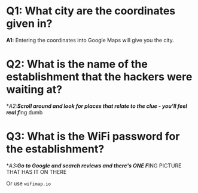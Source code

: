 # Q1: What city are the coordinates given in?
**A1:** Entering the coordinates into Google Maps will give you the city.

# Q2: What is the name of the establishment that the hackers were waiting at?
**A2:**Scroll around and look for places that relate to the clue - you'll feel real f***ing dumb

# Q3: What is the WiFi password for the establishment?
**A3:**Go to Google and search reviews and there's ONE F***ING PICTURE THAT HAS IT ON THERE

Or use `wifimap.io`